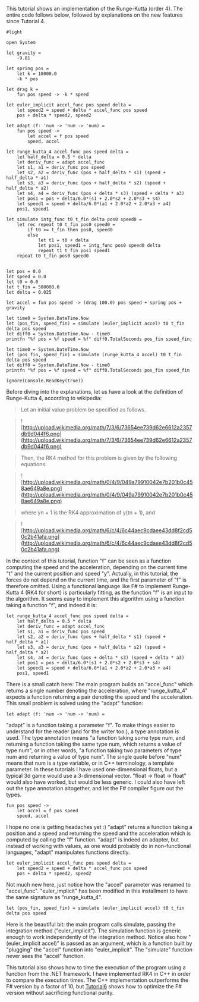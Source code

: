 This tutorial shows an implementation of the Runge-Kutta (order 4). The entire code follows below, followed by explanations on the new features since Tutorial 4.

```
#light

open System

let gravity =
    -9.81

let spring pos =
    let k = 10000.0
    -k * pos

let drag k =
    fun pos speed -> -k * speed

let euler_implicit accel_func pos speed delta =
    let speed2 = speed + delta * accel_func pos speed
    pos + delta * speed2, speed2

let adapt (f: 'num -> 'num -> 'num) =
    fun pos speed ->
        let accel = f pos speed
        speed, accel

let runge_kutta_4 accel_func pos speed delta =
    let half_delta = 0.5 * delta
    let deriv_func = adapt accel_func
    let s1, a1 = deriv_func pos speed
    let s2, a2 = deriv_func (pos + half_delta * s1) (speed + half_delta * a1)
    let s3, a3 = deriv_func (pos + half_delta * s2) (speed + half_delta * a2)
    let s4, a4 = deriv_func (pos + delta * s3) (speed + delta * a3)
    let pos1 = pos + delta/6.0*(s1 + 2.0*s2 + 2.0*s3 + s4)
    let speed1 = speed + delta/6.0*(a1 + 2.0*a2 + 2.0*a3 + a4)
    pos1, speed1

let simulate intg_func t0 t_fin delta pos0 speed0 =
    let rec repeat t0 t_fin pos0 speed0 =
        if t0 >= t_fin then pos0, speed0
        else
            let t1 = t0 + delta
            let pos1, speed1 = intg_func pos0 speed0 delta
            repeat t1 t_fin pos1 speed1
    repeat t0 t_fin pos0 speed0


let pos = 0.0
let speed = 0.0
let t0 = 0.0
let t_fin = 500000.0
let delta = 0.025

let accel = fun pos speed -> (drag 100.0) pos speed + spring pos + gravity

let time0 = System.DateTime.Now
let (pos_fin, speed_fin) = simulate (euler_implicit accel) t0 t_fin delta pos speed
let diff0 = System.DateTime.Now - time0
printfn "%f pos = %f speed = %f" diff0.TotalSeconds pos_fin speed_fin;

let time0 = System.DateTime.Now
let (pos_fin, speed_fin) = simulate (runge_kutta_4 accel) t0 t_fin delta pos speed
let diff0 = System.DateTime.Now - time0
printfn "%f pos = %f speed = %f" diff0.TotalSeconds pos_fin speed_fin

ignore(Console.ReadKey(true))
```

Before diving into the explanations, let us have a look at the definition of Runge-Kutta 4, according to wikipedia:

> Let an initial value problem be specified as follows.

> ![http://upload.wikimedia.org/math/7/3/6/73654ee739d62e6612a2357db9d044f6.png](http://upload.wikimedia.org/math/7/3/6/73654ee739d62e6612a2357db9d044f6.png)

> Then, the RK4 method for this problem is given by the following equations:

> ![http://upload.wikimedia.org/math/0/4/9/049a79910042e7b201b0c458ae649a8e.png](http://upload.wikimedia.org/math/0/4/9/049a79910042e7b201b0c458ae649a8e.png)

> where yn + 1 is the RK4 approximation of y(tn + 1), and

> ![http://upload.wikimedia.org/math/6/c/4/6c44aec9cdaee43dd8f2cd50c2b41afa.png](http://upload.wikimedia.org/math/6/c/4/6c44aec9cdaee43dd8f2cd50c2b41afa.png)

In the context of this tutorial, function "f" can be seen as a function computing the speed and the acceleration, depending on the current time "t" and the current position and speed "y". Actually, in this tutorial, the forces do not depend on the current time, and the first parameter of "f" is therefore omitted.
Using a functional language like F# to implement Runge-Kutta 4 (RK4 for short) is particularly fitting, as the function "f" is an input to the algorithm. It seems easy to implement this algorithm using a function taking a function "f", and indeed it is:
```
let runge_kutta_4 accel_func pos speed delta =
    let half_delta = 0.5 * delta
    let deriv_func = adapt accel_func
    let s1, a1 = deriv_func pos speed
    let s2, a2 = deriv_func (pos + half_delta * s1) (speed + half_delta * a1)
    let s3, a3 = deriv_func (pos + half_delta * s2) (speed + half_delta * a2)
    let s4, a4 = deriv_func (pos + delta * s3) (speed + delta * a3)
    let pos1 = pos + delta/6.0*(s1 + 2.0*s2 + 2.0*s3 + s4)
    let speed1 = speed + delta/6.0*(a1 + 2.0*a2 + 2.0*a3 + a4)
    pos1, speed1
```

There is a small catch here: The main program builds an "accel\_func" which returns a single number denoting the acceleration, where "runge\_kutta\_4" expects a function returning a pair denoting the speed and the acceleration. This small problem is solved using the "adapt" function:

```
let adapt (f: 'num -> 'num -> 'num) =
```

"adapt" is a function taking a parameter "f". To make things easier to understand for the reader (and for the writer too:), a type annotation is used. The type annotation means "a function taking some type num, and returning a function taking the same type num, which returns a value of type num", or in other words, "a function taking two parameters of type num and returning a value of type num". The single quote before "num" means that num is a type variable, or in C++ terminology, a template parameter. In these tutorials I have used one-dimensional floats, but a typical 3d game would use a 3-dimensional vector. "float -> float -> float" would also have worked, but would be less generic. I could also have left out the type annotation altogether, and let the F# compiler figure out the types.

```
fun pos speed ->
    let accel = f pos speed
    speed, accel
```

I hope no one is getting headaches yet :) "adapt" returns a function taking a position and a speed and returning the speed and the acceleration which is computed by calling the "f" function. "adapt" is indeed an adapter, but instead of working with values, as one would probably do in non-functional languages, "adapt" manipulates functions directly.

```
let euler_implicit accel_func pos speed delta =
    let speed2 = speed + delta * accel_func pos speed
    pos + delta * speed2, speed2
```

Not much new here, just notice how the "accel" parameter was renamed to "accel\_func". "euler\_implicit" has been modified in this installment to have the same signature as "runge\_kutta\_4".

```
let (pos_fin, speed_fin) = simulate (euler_implicit accel) t0 t_fin delta pos speed
```

Here is the beautiful bit: the main program calls simulate, passing the integration method ("euler\_implicit"). The simulation function is generic enough to work independently of the integration method.
Notice also how "(euler\_implicit accel)" is passed as an argument, which is a function built by "plugging" the "accel" function into "euler\_implicit". The "simulate" function never sees the "accel" function.

This tutorial also shows how to time the execution of the program using a function from the .NET framework. I have implemented RK4 in C++ in order to compare the execution times. The C++ implementation outperforms the F# version by a factor of 10, but [Tutorial6](Tutorial6.md) shows how to optimize the F# version without sacrificing functional purity.